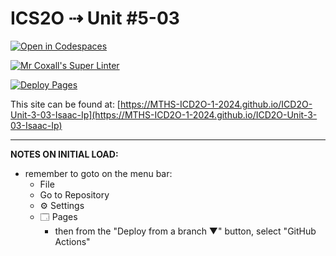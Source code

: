 # ICS2O ⇢ Unit #5-03

[![Open in Codespaces](https://classroom.github.com/assets/launch-codespace-2972f46106e565e64193e422d61a12cf1da4916b45550586e14ef0a7c637dd04.svg)](https://classroom.github.com/open-in-codespaces?assignment_repo_id=19311054)

[![Mr Coxall's Super Linter](https://github.com/MTHS-ICD2O-1-2024/ICD2O-Unit-3-03-Isaac-Ip/workflows/Mr%20Coxall's%20Super%20Linter/badge.svg)](https://github.com/MTHS-ICD2O-1-2024/ICD2O-Unit-3-03-Isaac-Ip/actions)

[![Deploy Pages](https://github.com/MTHS-ICD2O-1-2024/ICD2O-Unit-3-03-Isaac-Ip/workflows/Deploy%20Pages/badge.svg)](https://github.com/MTHS-ICD2O-1-2024/ICD2O-Unit-3-03-Isaac-Ip/actions)

This site can be found at: [https://MTHS-ICD2O-1-2024.github.io/ICD2O-Unit-3-03-Isaac-Ip](https://MTHS-ICD2O-1-2024.github.io/ICD2O-Unit-3-03-Isaac-Ip)

---

**NOTES ON INITIAL LOAD:**
- remember to goto on the menu bar:
  - File
  - Go to Repository
  - ⚙ Settings
  - 🗔 Pages
    - then from the "Deploy from a branch ▼" button, select "GitHub Actions"
